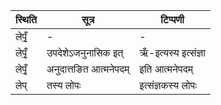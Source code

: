| स्थिति | सूत्र | टिप्पणी |
| ----- | ------- | ------ |
| लेपृँ॒ | - | - |
| लेपृँ॒ | उपदेशेऽजनुनासिक इत् | ऋँ-इत्यस्य इत्संज्ञा |
| लेपृँ॒ | अनुदात्तङित आत्मनेपदम् | इति आत्मनेपदम् |
| लेप् | तस्य लोपः | इत्संज्ञकस्य लोपः |

